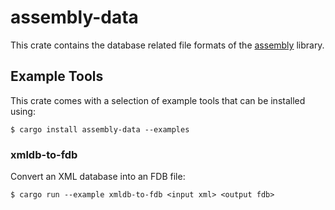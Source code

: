 # assembly-data

This crate contains the database related file formats of the
[assembly](https://crates.io/crates/assembly) library.

## Example Tools

This crate comes with a selection of example tools that can
be installed using:

```shell
$ cargo install assembly-data --examples
```

### xmldb-to-fdb

Convert an XML database into an FDB file:

```shell
$ cargo run --example xmldb-to-fdb <input xml> <output fdb>
```

